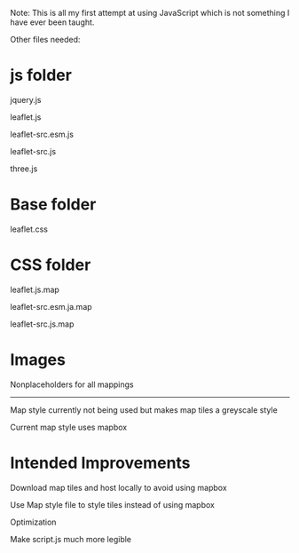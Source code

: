 Note:
This is all my first attempt at using JavaScript which is not something I have ever been taught.

Other files needed:

# js folder
jquery.js

leaflet.js

leaflet-src.esm.js

leaflet-src.js

three.js

# Base folder
leaflet.css

# CSS folder
leaflet.js.map

leaflet-src.esm.ja.map

leaflet-src.js.map

# Images
Nonplaceholders for all mappings

---------------------------------------------

Map style currently not being used but makes map tiles a greyscale style

Current map style uses mapbox

# Intended Improvements
Download map tiles and host locally to avoid using mapbox

Use Map style file to style tiles instead of using mapbox

Optimization

Make script.js much more legible
